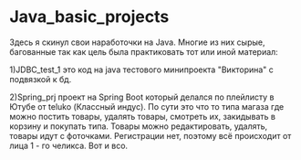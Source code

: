 # Java_basic_projects
Здесь я скинул свои наработочки на Java.
Многие из них сырые, багованные так как цель была практиковать тот или иной материал:

1)JDBC_test_1 это код на java тестового минипроекта "Викторина" c подвязкой к бд.

2)Spring_prj проект на Spring Boot который делался по плейлисту в Ютубе от teluko (Классный индус). По сути это что то типа магаза где можно постить товары, удалять товары, смотреть их, закидывать в корзину и покупать типа. Товары можно редактировать, удалять, товары идут с фоточками. Регистрации нет, поэтому всё происходит от лица 1 - го челикса. Вот и всо.
